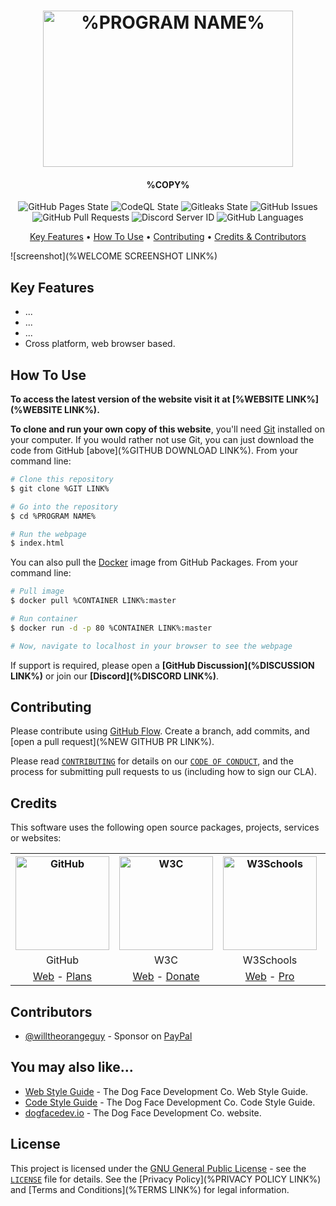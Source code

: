 <!-- Logo -->
<h1 align="center">
  <img src="%LOGO LINK%" height="250px" width="400px" alt="%PROGRAM NAME%">
</h1>

<!-- Copy -->
<h4 align="center">%COPY%</h4>

<!-- Badges -->
<div align="center">
  <!-- Stability -->
  <img alt="GitHub Pages State" src="">
  <!-- CodeQL -->
  <img alt="CodeQL State" src="">
  <!-- Gitleaks -->
  <img alt="Gitleaks State" src="">
  <!-- Issues -->
  <img alt="GitHub Issues" src="">
  <!-- Pull Requests -->
  <img alt="GitHub Pull Requests" src="">
  <!-- Discord -->
  <img alt="Discord Server ID" src="">
  <!-- Language Count -->
  <img alt="GitHub Languages" src="">
</div>

<!-- Navigation -->
<p align="center">
  <a href="#key-features">Key Features</a> •
  <a href="#how-to-use">How To Use</a> •
  <a href="#contributing">Contributing</a> •
  <a href="#credits">Credits & Contributors</a>
</p>

<!-- Screenshot(s) -->
![screenshot](%WELCOME SCREENSHOT LINK%)

## Key Features

* ...
* ...
* ...
* Cross platform, web browser based.

## How To Use

**To access the latest version of the website visit it at [%WEBSITE LINK%](%WEBSITE LINK%).**

**To clone and run your own copy of this website**, you'll need [Git](https://git-scm.com/downloads) installed on your computer. If you would rather not use Git, you can just download the code from GitHub [above](%GITHUB DOWNLOAD LINK%). From your command line:

```bash
# Clone this repository
$ git clone %GIT LINK%

# Go into the repository
$ cd %PROGRAM NAME%

# Run the webpage
$ index.html
```

You can also pull the [Docker](https://www.docker.com/) image from GitHub Packages. From your command line:

```bash
# Pull image
$ docker pull %CONTAINER LINK%:master

# Run container
$ docker run -d -p 80 %CONTAINER LINK%:master

# Now, navigate to localhost in your browser to see the webpage
```

If support is required, please open a **[GitHub Discussion](%DISCUSSION LINK%)** or join our **[Discord](%DISCORD LINK%)**.

## Contributing

Please contribute using [GitHub Flow](https://guides.github.com/introduction/flow). Create a branch, add commits, and [open a pull request](%NEW GITHUB PR LINK%).

Please read [`CONTRIBUTING`](CONTRIBUTING.md) for details on our [`CODE OF CONDUCT`](CODE_OF_CONDUCT.md), and the process for submitting pull requests to us (including how to sign our CLA).

## Credits

This software uses the following open source packages, projects, services or websites:

<!-- Credits Table -->
<table>
  <tr>
    <th align="center"><img src="https://applets.imgix.net/https%3A%2F%2Fassets.ifttt.com%2Fimages%2Fchannels%2F2107379463%2Ficons%2Fmonochrome_large.png?w=240&h=240&s=8a19bbc158996d098e2fb18310ba7f33" width="150" height="150" alt="GitHub"/></th>
    <th align="center"><img src="https://pbs.twimg.com/profile_images/1069553420854591489/stZUQMcC_400x400.jpg" width="150" height="150" alt="W3C"/></th>
    <th align="center"><img src="https://videos.w3schools.com/files/images/w3schools_logo_500_04AA6D.png" width="150" height="150" alt="W3Schools"/></th>
    <th align="center"><img src="https://assets.simpleanalytics.com/press/logo-ratio-1-1/square.svg" width="150" height="150" alt="Simple Analytics"/></th>
  </tr>
  <tr>
    <td align="center">GitHub</td>
    <td align="center">W3C</td>
    <td align="center">W3Schools</td>
    <td align="center">Simple Analytics</td>
  </tr>
  <tr>
    <td align="center"><a href="https://github.com/">Web</a> - <a href="https://github.com/pricing">Plans</a></td>
    <td align="center"><a href="https://www.w3.org">Web</a> - <a href="https://www.w3.org/support/">Donate</a></td>
    <td align="center"><a href="https://www.w3schools.com">Web</a> - <a href="https://www.w3schools.com/pro/index.php">Pro</a></td>
    <td align="center"><a href="https://simpleanalytics.com/?referral=willtheorangeguy">Web</a> - <a href="https://www.simpleanalytics.com/pricing">Plans</a></td>
</table>

## Contributors

* [@willtheorangeguy](https://github.com/willtheorangeguy) - Sponsor on [PayPal](https://paypal.me/wvdg44?country.x=CA&locale.x=en_US)

## You may also like...

* [Web Style Guide](https://github.com/Dog-Face-Development/DFD-Web-Style-Guide) - The Dog Face Development Co. Web Style Guide.
* [Code Style Guide](https://github.com/Dog-Face-Development/DFD-Code-Style-Guide) - The Dog Face Development Co. Code Style Guide.
* [dogfacedev.io](https://github.com/Dog-Face-Development/dogfacedev.io) - The Dog Face Development Co. website.

## License

This project is licensed under the [GNU General Public License](https://www.gnu.org/licenses/gpl-3.0.en.html) - see the [`LICENSE`](LICENSE.md) file for details. See the [Privacy Policy](%PRIVACY POLICY LINK%) and [Terms and Conditions](%TERMS LINK%) for legal information.
